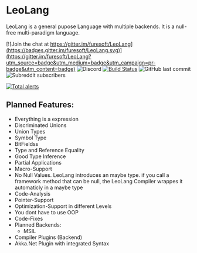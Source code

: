# LeoLang
LeoLang is a general pupose Language with multiple backends. It is a null-free multi-paradigm language.

[![Join the chat at https://gitter.im/furesoft/LeoLang](https://badges.gitter.im/furesoft/LeoLang.svg)](https://gitter.im/furesoft/LeoLang?utm_source=badge&utm_medium=badge&utm_campaign=pr-badge&utm_content=badge)
![Discord](https://img.shields.io/discord/455738571186241536)
[![Build Status](https://dev.azure.com/cmagerabronn110/cmagerabronn110/_apis/build/status/furesoft.LeoLang?branchName=master)](https://dev.azure.com/cmagerabronn110/cmagerabronn110/_build/latest?definitionId=1&branchName=master)
![GitHub last commit](https://img.shields.io/github/last-commit/furesoft/LeoLang)
![Subreddit subscribers](https://img.shields.io/reddit/subreddit-subscribers/LeoLang)

[![Total alerts](https://img.shields.io/lgtm/alerts/g/LeoLang-Project/LeoLang.svg?logo=lgtm&logoWidth=18)](https://lgtm.com/projects/g/LeoLang-Project/LeoLang/alerts/)

## Planned Features:
  - Everything is a expression
  - Discriminated Unions
  - Union Types
  - Symbol Type
  - BitFieldss
  - Type and Reference Equality
  - Good Type Inference
  - Partial Applications
  - Macro-Support
  - No Null Values. LeoLang introduces an maybe type. if you call a framework method that can be null, the LeoLang Compiler         wrappes it automaticly in a maybe type
  - Code-Analysis
  - Pointer-Support
  - Optimization-Support in different Levels
  - You dont have to use OOP
  - Code-Fixes
  - Planned Backends:
    - MSIL
  - Compiler Plugins (Backend)
  - Akka.Net Plugin with integrated Syntax
